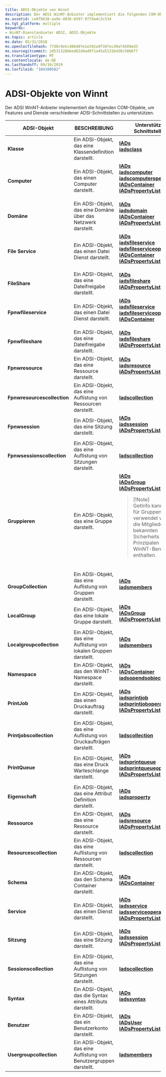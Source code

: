 ```yaml
---
title: ADSI-Objekte von Winnt
description: Der ADSI WinNT-Anbieter implementiert die folgenden COM-Objekte, um Features und Dienste verschiedener ADSI-Schnittstellen zu unterstützen.
ms.assetid: ce6f8638-aa9e-4036-b597-077da4c3c534
ms.tgt_platform: multiple
keywords:
- WinNT-Dienstanbieter ADSI, ADSI-Objekte
ms.topic: article
ms.date: 05/31/2018
ms.openlocfilehash: 77d0c9e5c486d07e1e392a9f307ecd9af4509ed3
ms.sourcegitcommit: 2d531328b6ed82d4ad971a45a5131b430c5866f7
ms.translationtype: MT
ms.contentlocale: de-DE
ms.lasthandoff: 09/16/2019
ms.locfileid: "104100582"
---
```

# <a name="adsi-objects-of-winnt"></a>ADSI-Objekte von Winnt

Der ADSI WinNT-Anbieter implementiert die folgenden COM-Objekte, um Features und Dienste verschiedener ADSI-Schnittstellen zu unterstützen.



<table>
<colgroup>
<col style="width: 33%" />
<col style="width: 33%" />
<col style="width: 33%" />
</colgroup>
<thead>
<tr class="header">
<th>ADSI-Objekt</th>
<th>BESCHREIBUNG</th>
<th>Unterstützte Schnittstellen</th>
</tr>
</thead>
<tbody>
<tr class="odd">
<td><strong>Klasse</strong></td>
<td>Ein ADSI-Objekt, das eine Klassendefinition darstellt.</td>
<td><dl> <dt><a href="/windows/desktop/api/Iads/nn-iads-iads"><strong>IADs</strong></a></dt> <dt> <a href="/windows/desktop/api/Iads/nn-iads-iadsclass"> <strong>iadsclass</strong></a></dt> </dl></td>
</tr>
<tr class="even">
<td><strong>Computer</strong></td>
<td>Ein ADSI-Objekt, das einen Computer darstellt.</td>
<td><dl> <dt><a href="/windows/desktop/api/Iads/nn-iads-iads"><strong>IADs</strong></a></dt> <dt><a href="/windows/desktop/api/Iads/nn-iads-iadscomputer"><strong>iadscomputer</strong></a></dt> <dt><a href="/windows/desktop/api/Iads/nn-iads-iadscomputeroperations"><strong>iadscomputeroperations</strong></a></dt> <dt><a href="/windows/desktop/api/Iads/nn-iads-iadscontainer"><strong>IADsContainer</strong></a></dt> <dt><a href="/windows/desktop/api/Iads/nn-iads-iadspropertylist"><strong>IADsPropertyList</strong></a></dt> </dl></td>
</tr>
<tr class="odd">
<td><strong>Domäne</strong></td>
<td>Ein ADSI-Objekt, das eine Domäne über das Netzwerk darstellt.</td>
<td><dl> <dt><a href="/windows/desktop/api/Iads/nn-iads-iads"><strong>IADs</strong></a></dt> <dt><a href="/windows/desktop/api/Iads/nn-iads-iadsdomain"><strong>iadsdomain</strong></a></dt> <dt><a href="/windows/desktop/api/Iads/nn-iads-iadscontainer"><strong>IADsContainer</strong></a></dt> <dt><a href="/windows/desktop/api/Iads/nn-iads-iadspropertylist"><strong>IADsPropertyList</strong></a></dt> </dl></td>
</tr>
<tr class="even">
<td><strong>File Service</strong></td>
<td>Ein ADSI-Objekt, das einen Datei Dienst darstellt.</td>
<td><dl> <dt><a href="/windows/desktop/api/Iads/nn-iads-iads"><strong>IADs</strong></a></dt> <dt><a href="/windows/desktop/api/Iads/nn-iads-iadsfileservice"><strong>iadsfileservice</strong></a></dt> <dt><a href="/windows/desktop/api/Iads/nn-iads-iadsfileserviceoperations"><strong>iadsfileserviceoperations</strong></a></dt> <dt><a href="/windows/desktop/api/Iads/nn-iads-iadscontainer"><strong>IADsContainer</strong></a></dt> <dt><a href="/windows/desktop/api/Iads/nn-iads-iadspropertylist"><strong>IADsPropertyList</strong></a></dt> </dl></td>
</tr>
<tr class="odd">
<td><strong>FileShare</strong></td>
<td>Ein ADSI-Objekt, das eine Dateifreigabe darstellt.</td>
<td><dl> <dt><a href="/windows/desktop/api/Iads/nn-iads-iads"><strong>IADs</strong></a></dt> <dt><a href="/windows/desktop/api/Iads/nn-iads-iadsfileshare"><strong>iadsfileshare</strong></a></dt> <dt><a href="/windows/desktop/api/Iads/nn-iads-iadspropertylist"><strong>IADsPropertyList</strong></a></dt> </dl></td>
</tr>
<tr class="even">
<td><strong>Fpnwfileservice</strong></td>
<td>Ein ADSI-Objekt, das einen Datei Dienst darstellt.</td>
<td><dl> <dt><a href="/windows/desktop/api/Iads/nn-iads-iads"><strong>IADs</strong></a></dt> <dt><a href="/windows/desktop/api/Iads/nn-iads-iadsfileservice"><strong>iadsfileservice</strong></a></dt> <dt><a href="/windows/desktop/api/Iads/nn-iads-iadsfileserviceoperations"><strong>iadsfileserviceoperations</strong></a></dt> <dt><a href="/windows/desktop/api/Iads/nn-iads-iadscontainer"><strong>IADsContainer</strong></a></dt> </dl></td>
</tr>
<tr class="odd">
<td><strong>Fpnwfileshare</strong></td>
<td>Ein ADSI-Objekt, das eine Dateifreigabe darstellt.</td>
<td><dl> <dt><a href="/windows/desktop/api/Iads/nn-iads-iads"><strong>IADs</strong></a></dt> <dt><a href="/windows/desktop/api/Iads/nn-iads-iadsfileshare"><strong>iadsfileshare</strong></a></dt> <dt><a href="/windows/desktop/api/Iads/nn-iads-iadspropertylist"><strong>IADsPropertyList</strong></a></dt> </dl></td>
</tr>
<tr class="even">
<td><strong>Fpnwresource</strong></td>
<td>Ein ADSI-Objekt, das eine Ressource darstellt.</td>
<td><dl> <dt><a href="/windows/desktop/api/Iads/nn-iads-iads"><strong>IADs</strong></a></dt> <dt><a href="/windows/desktop/api/Iads/nn-iads-iadsresource"><strong>iadsresource</strong></a></dt> <dt><a href="/windows/desktop/api/Iads/nn-iads-iadspropertylist"><strong>IADsPropertyList</strong></a></dt> </dl></td>
</tr>
<tr class="odd">
<td><strong>Fpnwresourcescollection</strong></td>
<td>Ein ADSI-Objekt, das eine Auflistung von Ressourcen darstellt.</td>
<td><a href="/windows/desktop/api/Iads/nn-iads-iadscollection"><strong>Iadscollection</strong></a></td>
</tr>
<tr class="even">
<td><strong>Fpnwsession</strong></td>
<td>Ein ADSI-Objekt, das eine Sitzung darstellt.</td>
<td><dl> <dt><a href="/windows/desktop/api/Iads/nn-iads-iads"><strong>IADs</strong></a></dt> <dt><a href="/windows/desktop/api/Iads/nn-iads-iadssession"><strong>iadssession</strong></a></dt> <dt><a href="/windows/desktop/api/Iads/nn-iads-iadspropertylist"><strong>IADsPropertyList</strong></a></dt> </dl></td>
</tr>
<tr class="odd">
<td><strong>Fpnwsessionscollection</strong></td>
<td>Ein ADSI-Objekt, das eine Auflistung von Sitzungen darstellt.</td>
<td><a href="/windows/desktop/api/Iads/nn-iads-iadscollection"><strong>Iadscollection</strong></a></td>
</tr>
<tr class="even">
<td><strong>Gruppieren</strong></td>
<td>Ein ADSI-Objekt, das eine Gruppe darstellt.</td>
<td><dl> <dt><a href="/windows/desktop/api/Iads/nn-iads-iads"><strong>IADs</strong></a></dt> <dt><a href="/windows/desktop/api/Iads/nn-iads-iadsgroup"><strong>IADsGroup</strong></a></dt> <dt><a href="/windows/desktop/api/Iads/nn-iads-iadspropertylist"><strong>IADsPropertyList</strong></a></dt> </dl>
<blockquote>
[!Note]<br />
GetInfo kann nicht für Gruppen verwendet werden, die Mitglieder mit bekannten Sicherheits Prinzipalen im WinNT-Bereich enthalten.
</blockquote>
<br/></td>
</tr>
<tr class="odd">
<td><strong>GroupCollection</strong></td>
<td>Ein ADSI-Objekt, das eine Auflistung von Gruppen darstellt.</td>
<td><dl> <dt><a href="/windows/desktop/api/Iads/nn-iads-iads"><strong>IADs</strong></a></dt> <dt> <a href="/windows/desktop/api/Iads/nn-iads-iadsmembers"> <strong>iadsmembers</strong></a></dt> </dl></td>
</tr>
<tr class="even">
<td><strong>LocalGroup</strong></td>
<td>Ein ADSI-Objekt, das eine lokale Gruppe darstellt.</td>
<td><dl> <dt><a href="/windows/desktop/api/Iads/nn-iads-iads"><strong>IADs</strong></a></dt> <dt><a href="/windows/desktop/api/Iads/nn-iads-iadsgroup"><strong>IADsGroup</strong></a></dt> <dt><a href="/windows/desktop/api/Iads/nn-iads-iadspropertylist"><strong>IADsPropertyList</strong></a></dt> </dl></td>
</tr>
<tr class="odd">
<td><strong>Localgroupcollection</strong></td>
<td>Ein ADSI-Objekt, das eine Auflistung von lokalen Gruppen darstellt.</td>
<td><dl> <dt><a href="/windows/desktop/api/Iads/nn-iads-iads"><strong>IADs</strong></a></dt> <dt> <a href="/windows/desktop/api/Iads/nn-iads-iadsmembers"> <strong>iadsmembers</strong></a></dt> </dl></td>
</tr>
<tr class="even">
<td><strong>Namespace</strong></td>
<td>Ein ADSI-Objekt, das den WinNT-Namespace darstellt.</td>
<td><dl> <dt><a href="/windows/desktop/api/Iads/nn-iads-iads"><strong>IADs</strong></a></dt> <dt><a href="/windows/desktop/api/Iads/nn-iads-iadscontainer"><strong>IADsContainer</strong></a></dt> <dt><a href="/windows/desktop/api/Iads/nn-iads-iadsopendsobject"><strong>iadsopendsobject</strong></a></dt> </dl></td>
</tr>
<tr class="odd">
<td><strong>PrintJob</strong></td>
<td>Ein ADSI-Objekt, das einen Druckauftrag darstellt.</td>
<td><dl> <dt><a href="/windows/desktop/api/Iads/nn-iads-iads"><strong>IADs</strong></a></dt> <dt><a href="/windows/desktop/api/Iads/nn-iads-iadsprintjob"><strong>iadsprintjob</strong></a></dt> <dt><a href="/windows/desktop/api/Iads/nn-iads-iadsprintjoboperations"><strong>iadsprintjoboperations</strong></a></dt> <dt><a href="/windows/desktop/api/Iads/nn-iads-iadspropertylist"><strong>IADsPropertyList</strong></a></dt> </dl></td>
</tr>
<tr class="even">
<td><strong>Printjobscollection</strong></td>
<td>Ein ADSI-Objekt, das eine Auflistung von Druckaufträgen darstellt.</td>
<td><a href="/windows/desktop/api/Iads/nn-iads-iadscollection"><strong>Iadscollection</strong></a></td>
</tr>
<tr class="odd">
<td><strong>PrintQueue</strong></td>
<td>Ein ADSI-Objekt, das eine Druck Warteschlange darstellt.</td>
<td><dl> <dt><a href="/windows/desktop/api/Iads/nn-iads-iads"><strong>IADs</strong></a></dt> <dt><a href="/windows/desktop/api/Iads/nn-iads-iadsprintqueue"><strong>iadsprintqueue</strong></a></dt> <dt><a href="/windows/desktop/api/Iads/nn-iads-iadsprintqueueoperations"><strong>iadsprintqueueoperations</strong></a></dt> <dt><a href="/windows/desktop/api/Iads/nn-iads-iadspropertylist"><strong>IADsPropertyList</strong></a></dt> </dl></td>
</tr>
<tr class="even">
<td><strong>Eigenschaft</strong></td>
<td>Ein ADSI-Objekt, das eine Attribut Definition darstellt.</td>
<td><dl> <dt><a href="/windows/desktop/api/Iads/nn-iads-iads"><strong>IADs</strong></a></dt> <dt> <a href="/windows/desktop/api/Iads/nn-iads-iadsproperty"> <strong>iadsproperty</strong></a></dt> </dl></td>
</tr>
<tr class="odd">
<td><strong>Ressource</strong></td>
<td>Ein ADSI-Objekt, das eine Ressource darstellt.</td>
<td><dl> <dt><a href="/windows/desktop/api/Iads/nn-iads-iads"><strong>IADs</strong></a></dt> <dt><a href="/windows/desktop/api/Iads/nn-iads-iadsresource"><strong>iadsresource</strong></a></dt> <dt><a href="/windows/desktop/api/Iads/nn-iads-iadspropertylist"><strong>IADsPropertyList</strong></a></dt> </dl></td>
</tr>
<tr class="even">
<td><strong>Resourcescollection</strong></td>
<td>Ein ADSI-Objekt, das eine Auflistung von Ressourcen darstellt.</td>
<td><a href="/windows/desktop/api/Iads/nn-iads-iadscollection"><strong>Iadscollection</strong></a></td>
</tr>
<tr class="odd">
<td><strong>Schema</strong></td>
<td>Ein ADSI-Objekt, das den Schema Container darstellt.</td>
<td><dl> <dt><a href="/windows/desktop/api/Iads/nn-iads-iads"><strong>IADs</strong></a></dt> <dt> <a href="/windows/desktop/api/Iads/nn-iads-iadscontainer"> <strong>IADsContainer</strong></a></dt> </dl></td>
</tr>
<tr class="even">
<td><strong>Service</strong></td>
<td>Ein ADSI-Objekt, das einen Dienst darstellt.</td>
<td><dl> <dt><a href="/windows/desktop/api/Iads/nn-iads-iads"><strong>IADs</strong></a></dt> <dt><a href="/windows/desktop/api/Iads/nn-iads-iadsservice"><strong>iadsservice</strong></a></dt> <dt><a href="/windows/desktop/api/Iads/nn-iads-iadsserviceoperations"><strong>iadsserviceoperations</strong></a></dt> <dt><a href="/windows/desktop/api/Iads/nn-iads-iadspropertylist"><strong>IADsPropertyList</strong></a></dt> </dl></td>
</tr>
<tr class="odd">
<td><strong>Sitzung</strong></td>
<td>Ein ADSI-Objekt, das eine Sitzung darstellt.</td>
<td><dl> <dt><a href="/windows/desktop/api/Iads/nn-iads-iads"><strong>IADs</strong></a></dt> <dt><a href="/windows/desktop/api/Iads/nn-iads-iadssession"><strong>iadssession</strong></a></dt> <dt><a href="/windows/desktop/api/Iads/nn-iads-iadspropertylist"><strong>IADsPropertyList</strong></a></dt> </dl></td>
</tr>
<tr class="even">
<td><strong>Sessionscollection</strong></td>
<td>Ein ADSI-Objekt, das eine Auflistung von Sitzungen darstellt.</td>
<td><a href="/windows/desktop/api/Iads/nn-iads-iadscollection"><strong>Iadscollection</strong></a></td>
</tr>
<tr class="odd">
<td><strong>Syntax</strong></td>
<td>Ein ADSI-Objekt, das die Syntax eines Attributs darstellt.</td>
<td><dl> <dt><a href="/windows/desktop/api/Iads/nn-iads-iads"><strong>IADs</strong></a></dt> <dt> <a href="/windows/desktop/api/Iads/nn-iads-iadssyntax"> <strong>iadssyntax</strong></a></dt> </dl></td>
</tr>
<tr class="even">
<td><strong>Benutzer</strong></td>
<td>Ein ADSI-Objekt, das ein Benutzerkonto darstellt.</td>
<td><dl> <dt><a href="/windows/desktop/api/Iads/nn-iads-iads"><strong>IADs</strong></a></dt> <dt><a href="/windows/desktop/api/Iads/nn-iads-iadsuser"><strong>IADsUser</strong></a></dt> <dt><a href="/windows/desktop/api/Iads/nn-iads-iadspropertylist"><strong>IADsPropertyList</strong></a></dt> </dl></td>
</tr>
<tr class="odd">
<td><strong>Usergroupcollection</strong></td>
<td>Ein ADSI-Objekt, das eine Auflistung von Benutzergruppen darstellt.</td>
<td><a href="/windows/desktop/api/Iads/nn-iads-iadsmembers"><strong>Iadsmembers</strong></a></td>
</tr>
</tbody>
</table>



 

 

 





